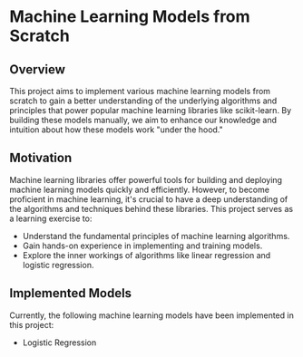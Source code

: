 # Machine Learning Models from Scratch

## Overview

This project aims to implement various machine learning models from scratch to gain a better understanding of the underlying algorithms and principles that power popular machine learning libraries like scikit-learn. By building these models manually, we aim to enhance our knowledge and intuition about how these models work "under the hood."

## Motivation 

Machine learning libraries offer powerful tools for building and deploying machine learning models quickly and efficiently. However, to become proficient in machine learning, it's crucial to have a deep understanding of the algorithms and techniques behind these libraries. This project serves as a learning exercise to:

 * Understand the fundamental principles of machine learning algorithms.
 * Gain hands-on experience in implementing and training models.
 * Explore the inner workings of algorithms like linear regression and logistic regression.

## Implemented Models

Currently, the following machine learning models have been implemented in this project:

* Logistic Regression


